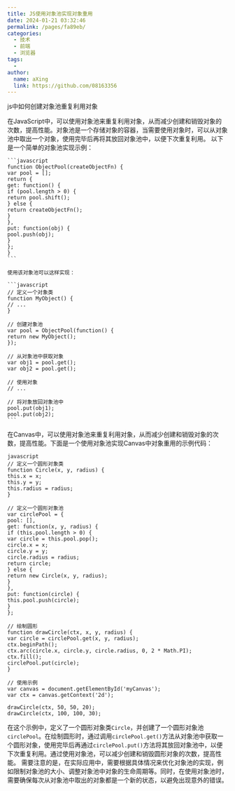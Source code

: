 ```yaml
---
title: JS使用对象池实现对象重用
date: 2024-01-21 03:32:46
permalink: /pages/fa89eb/
categories:
  - 技术
  - 前端
  - 浏览器
tags:
  - 
author: 
  name: aXing
  link: https://github.com/08163356
---
```

js中如何创建对象池重复利用对象

在JavaScript中，可以使用对象池来重复利用对象，从而减少创建和销毁对象的次数，提高性能。对象池是一个存储对象的容器，当需要使用对象时，可以从对象池中取出一个对象，使用完毕后再将其放回对象池中，以便下次重复利用。 以下是一个简单的对象池实现示例：

```
​```javascript
function ObjectPool(createObjectFn) {
var pool = [];
return {
get: function() {
if (pool.length > 0) {
return pool.shift();
} else {
return createObjectFn();
}
},
put: function(obj) {
pool.push(obj);
}
};
}
​```

使用该对象池可以这样实现：

​```javascript
// 定义一个对象类
function MyObject() {
// ...
}

// 创建对象池
var pool = ObjectPool(function() {
return new MyObject();
});

// 从对象池中获取对象
var obj1 = pool.get();
var obj2 = pool.get();

// 使用对象
// ...

// 将对象放回对象池中
pool.put(obj1);
pool.put(obj2);
​```
```

在Canvas中，可以使用对象池来重复利用对象，从而减少创建和销毁对象的次数，提高性能。下面是一个使用对象池实现Canvas中对象重用的示例代码：

```
javascript
// 定义一个圆形对象类
function Circle(x, y, radius) {
this.x = x;
this.y = y;
this.radius = radius;
}

// 定义一个圆形对象池
var circlePool = {
pool: [],
get: function(x, y, radius) {
if (this.pool.length > 0) {
var circle = this.pool.pop();
circle.x = x;
circle.y = y;
circle.radius = radius;
return circle;
} else {
return new Circle(x, y, radius);
}
},
put: function(circle) {
this.pool.push(circle);
}
};

// 绘制圆形
function drawCircle(ctx, x, y, radius) {
var circle = circlePool.get(x, y, radius);
ctx.beginPath();
ctx.arc(circle.x, circle.y, circle.radius, 0, 2 * Math.PI);
ctx.fill();
circlePool.put(circle);
}

// 使用示例
var canvas = document.getElementById('myCanvas');
var ctx = canvas.getContext('2d');

drawCircle(ctx, 50, 50, 20);
drawCircle(ctx, 100, 100, 30);
```

在这个示例中，定义了一个圆形对象类`Circle`，并创建了一个圆形对象池`circlePool`。在绘制圆形时，通过调用`circlePool.get()`方法从对象池中获取一个圆形对象，使用完毕后再通过`circlePool.put()`方法将其放回对象池中，以便下次重复利用。通过使用对象池，可以减少创建和销毁圆形对象的次数，提高性能。 需要注意的是，在实际应用中，需要根据具体情况来优化对象池的实现，例如限制对象池的大小、调整对象池中对象的生命周期等。同时，在使用对象池时，需要确保每次从对象池中取出的对象都是一个新的状态，以避免出现意外的错误。